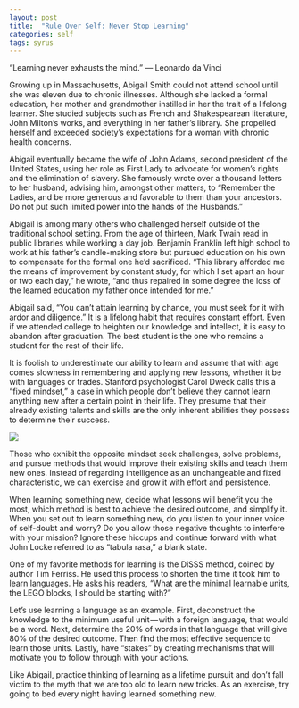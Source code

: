 ```yaml
---
layout: post
title:  "Rule Over Self: Never Stop Learning"
categories: self
tags: syrus
---
```


“Learning never exhausts the mind.”
— Leonardo da Vinci

Growing up in Massachusetts, Abigail Smith could not attend school until she was eleven due to chronic illnesses. Although she lacked a formal education, her mother and grandmother instilled in her the trait of a lifelong learner. She studied subjects such as French and Shakespearean literature, John Milton’s works, and everything in her father’s library. She propelled herself and exceeded society’s expectations for a woman with chronic health concerns.

Abigail eventually became the wife of John Adams, second president of the United States, using her role as First Lady to advocate for women’s rights and the elimination of slavery. She famously wrote over a thousand letters to her husband, advising him, amongst other matters, to “Remember the Ladies, and be more generous and favorable to them than your ancestors. Do not put such limited power into the hands of the Husbands.”

Abigail is among many others who challenged herself outside of the traditional school setting. From the age of thirteen, Mark Twain read in public libraries while working a day job. Benjamin Franklin left high school to work at his father’s candle-making store but pursued education on his own to compensate for the formal one he’d sacrificed. “This library afforded me the means of improvement by constant study, for which I set apart an hour or two each day,” he wrote, “and thus repaired in some degree the loss of the learned education my father once intended for me.”

Abigail said, “You can’t attain learning by chance, you must seek for it with ardor and diligence.” It is a lifelong habit that requires constant effort. Even if we attended college to heighten our knowledge and intellect, it is easy to abandon after graduation. The best student is the one who remains a student for the rest of their life.

It is foolish to underestimate our ability to learn and assume that with age comes slowness in remembering and applying new lessons, whether it be with languages or trades. Stanford psychologist Carol Dweck calls this a “fixed mindset,” a case in which people don’t believe they cannot learn anything new after a certain point in their life. They presume that their already existing talents and skills are the only inherent abilities they possess to determine their success.

<img src="http://note.link.com.de/media/never-stop-learning.jpg" />


Those who exhibit the opposite mindset seek challenges, solve problems, and pursue methods that would improve their existing skills and teach them new ones. Instead of regarding intelligence as an unchangeable and fixed characteristic, we can exercise and grow it with effort and persistence.

When learning something new, decide what lessons will benefit you the most, which method is best to achieve the desired outcome, and simplify it. When you set out to learn something new, do you listen to your inner voice of self-doubt and worry? Do you allow those negative thoughts to interfere with your mission? Ignore these hiccups and continue forward with what John Locke referred to as “tabula rasa,” a blank state.

One of my favorite methods for learning is the DiSSS method, coined by author Tim Ferriss. He used this process to shorten the time it took him to learn languages. He asks his readers, “What are the minimal learnable units, the LEGO blocks, I should be starting with?”

Let’s use learning a language as an example. First, deconstruct the knowledge to the minimum useful unit — with a foreign language, that would be a word. Next, determine the 20% of words in that language that will give 80% of the desired outcome. Then find the most effective sequence to learn those units. Lastly, have “stakes” by creating mechanisms that will motivate you to follow through with your actions.

Like Abigail, practice thinking of learning as a lifetime pursuit and don’t fall victim to the myth that we are too old to learn new tricks. As an exercise, try going to bed every night having learned something new.